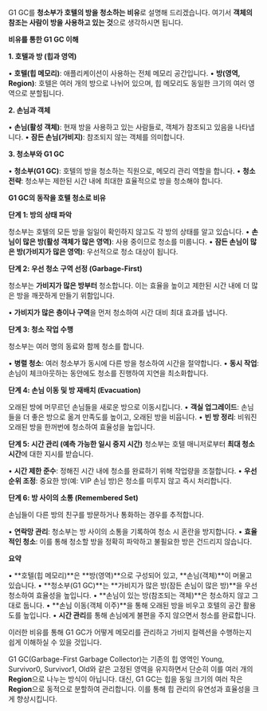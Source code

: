 G1 GC를 **청소부가 호텔의 방을 청소하는 비유**로 설명해 드리겠습니다. 여기서 **객체의 참조는 사람이 방을 사용하고 있는 것**으로 생각하시면 됩니다.

**비유를 통한 G1 GC 이해**

**1. 호텔과 방 (힙과 영역)**

• **호텔(힙 메모리)**: 애플리케이션이 사용하는 전체 메모리 공간입니다.
• **방(영역, Region)**: 호텔은 여러 개의 방으로 나뉘어 있으며, 힙 메모리도 동일한 크기의 여러 영역으로 분할됩니다.


**2. 손님과 객체**

• **손님(활성 객체)**: 현재 방을 사용하고 있는 사람들로, 객체가 참조되고 있음을 나타냅니다.
• **잠든 손님(가비지)**: 참조되지 않는 객체를 의미합니다.

**3. 청소부와 G1 GC**

• **청소부(G1 GC)**: 호텔의 방을 청소하는 직원으로, 메모리 관리 역할을 합니다.
• **청소 전략**: 청소부는 제한된 시간 내에 최대한 효율적으로 방을 청소해야 합니다.


**G1 GC의 동작을 호텔 청소로 비유**

**단계 1: 방의 상태 파악**

청소부는 호텔의 모든 방을 일일이 확인하지 않고도 각 방의 상태를 알고 있습니다.
• **손님이 많은 방(활성 객체가 많은 영역)**: 사용 중이므로 청소를 미룹니다.
• **잠든 손님이 많은 방(가비지가 많은 영역)**: 우선적으로 청소 대상이 됩니다.


**단계 2: 우선 청소 구역 선정 (Garbage-First)**

청소부는 **가비지가 많은 방부터** 청소합니다. 이는 효율을 높이고 제한된 시간 내에 더 많은 방을 깨끗하게 만들기 위함입니다.

• **가비지가 많은 층이나 구역**을 먼저 청소하여 시간 대비 최대 효과를 냅니다.

**단계 3: 청소 작업 수행**

청소부는 여러 명의 동료와 함께 청소를 합니다.

• **병렬 청소**: 여러 청소부가 동시에 다른 방을 청소하여 시간을 절약합니다.
• **동시 작업**: 손님이 체크아웃하는 동안에도 청소를 진행하여 지연을 최소화합니다.


**단계 4: 손님 이동 및 방 재배치 (Evacuation)**

오래된 방에 머무르던 손님들을 새로운 방으로 이동시킵니다.
• **객실 업그레이드**: 손님들을 더 좋은 방으로 옮겨 만족도를 높이고, 오래된 방을 비웁니다.
• **빈 방 정리**: 비워진 오래된 방을 한꺼번에 청소하여 효율성을 높입니다.

**단계 5: 시간 관리 (예측 가능한 일시 중지 시간)**
청소부는 호텔 매니저로부터 **최대 청소 시간**에 대한 지시를 받습니다.

• **시간 제한 준수**: 정해진 시간 내에 청소를 완료하기 위해 작업량을 조절합니다.
• **우선순위 조정**: 중요한 방(예: VIP 손님 방)은 청소를 미루지 않고 즉시 처리합니다.

**단계 6: 방 사이의 소통 (Remembered Set)**

손님들이 다른 방의 친구를 방문하거나 통화하는 경우를 추적합니다.

• **연락망 관리**: 청소부는 방 사이의 소통을 기록하여 청소 시 혼란을 방지합니다.
• **효율적인 청소**: 이를 통해 청소할 방을 정확히 파악하고 불필요한 방은 건드리지 않습니다.

**요약**

• **호텔(힙 메모리)**은 **방(영역)**으로 구성되어 있고, **손님(객체)**이 머물고 있습니다.
• **청소부(G1 GC)**는 **가비지가 많은 방(잠든 손님이 많은 방)**을 우선 청소하여 효율성을 높입니다.
• **손님이 있는 방(참조되는 객체)**은 청소하지 않고 그대로 둡니다.
• **손님 이동(객체 이주)**을 통해 오래된 방을 비우고 호텔의 공간 활용도를 높입니다.
• **시간 관리**를 통해 손님에게 불편을 주지 않으면서 청소를 완료합니다.

이러한 비유를 통해 G1 GC가 어떻게 메모리를 관리하고 가비지 컬렉션을 수행하는지 쉽게 이해하실 수 있을 것입니다.



G1 GC(Garbage-First Garbage Collector)는 기존의 힙 영역인 Young, Survivor0, Survivor1, Old와 같은 고정된 영역을 유지하면서 단순히 이를 여러 개의 **Region**으로 나누는 방식이 아닙니다. 대신, G1 GC는 힙을 동일 크기의 여러 작은 **Region**으로 동적으로 분할하여 관리합니다. 이를 통해 힙 관리의 유연성과 효율성을 크게 향상시킵니다.
